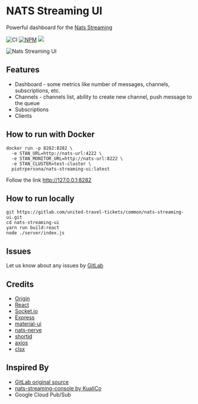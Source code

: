 # NATS Streaming UI

Powerful dashboard for the [Nats Streaming](https://nats-io.github.io/docs/nats_streaming/intro.html)

![CI](https://github.com/piotrpersona/nats-streaming-ui/workflows/CI/badge.svg)
<a href="https://www.npmjs.com/package/nats-streaming-ui"><img src="https://badgen.net/npm/v/nats-streaming-ui?icon=npm&label" alt="NPM" title="NPM" /></a>
<img src="https://badgen.net/npm/license/nats-streaming-ui" />

<img src="https://gitlab.com/united-travel-tickets/common/nats-streaming-ui/raw/master/docs/screenshots.gif" alt="Nats Streaming UI" />

## Features

- Dashboard - some metrics like number of messages, channels, subscriptions, etc.
- Channels - channels list, ability to create new channel, push message to the queue
- Subscriptions
- Clients

## How to run with Docker

```shell script
docker run -p 8282:8282 \
  -e STAN_URL=http://nats-url:4222 \
  -e STAN_MONITOR_URL=http://nats-url:8222 \
  -e STAN_CLUSTER=test-cluster \
  piotrpersona/nats-streaming-ui:latest
```

Follow the link http://127.0.0.1:8282

## How to run locally

```shell script
git https://gitlab.com/united-travel-tickets/common/nats-streaming-ui.git
cd nats-streaming-ui
yarn run build:react
node ./server/index.js
```

## Issues

Let us know about any issues by [GitLab](https://gitlab.com/united-travel-tickets/common/nats-streaming-ui/issues)

## Credits

- [Origin](https://gitlab.com/united-travel-tickets/common/nats-streaming-ui)
- [React](https://reactjs.org)
- [Socket.io](https://socket.io/)
- [Express](https://expressjs.com)
- [material-ui](https://material-ui.com/)
- [nats-nerve](https://www.npmjs.com/package/nats-nerve)
- [shortid](https://www.npmjs.com/package/shortid)
- [axios](https://www.npmjs.com/package/axios)
- [clsx](https://www.npmjs.com/package/clsx)

## Inspired By

- [GitLab original source](https://gitlab.com/united-travel-tickets/common/nats-streaming-ui)
- [nats-streaming-console by KualiCo](https://github.com/KualiCo/nats-streaming-console)
- Google Cloud Pub/Sub
